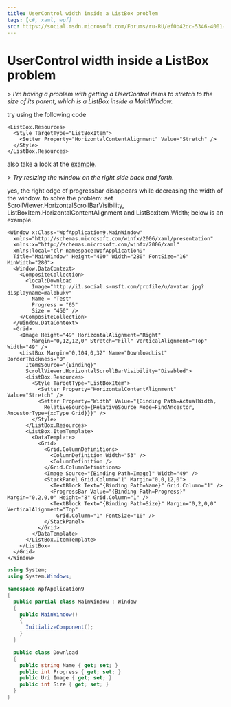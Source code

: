 ```yaml
---
title: UserControl width inside a ListBox problem
tags: [c#, xaml, wpf]
src: https://social.msdn.microsoft.com/Forums/ru-RU/ef0b42dc-5346-4001-9fe4-0ed6a6b6e071/usercontrol-width-inside-a-listbox-problem?forum=wpf
---
```

# UserControl width inside a ListBox problem
*> I'm having a problem with getting a UserControl items to stretch to the size of its parent, which is a ListBox inside a MainWindow.*

try using the following code
```xaml
<ListBox.Resources>
  <Style TargetType="ListBoxItem">
    <Setter Property="HorizontalContentAlignment" Value="Stretch" />
  </Style>
</ListBox.Resources>
```
also take a look at the [example](http://social.msdn.microsoft.com/Forums/en-SG/wpf/thread/267c9758-d420-4919-b96c-2cf7c13f0ae3/#299b9a20-eda6-4483-aab3-b3c2003e7dda).

*> Try resizing the window on the right side back and forth.*

yes, the right edge of progressbar disappears while decreasing the width of the window.
to solve the problem: set ScrollViewer.HorizontalScrollBarVisibility, ListBoxItem.HorizontalContentAlignment and ListBoxItem.Width;
below is an example. 
```xaml
<Window x:Class="WpfApplication9.MainWindow"
  xmlns="http://schemas.microsoft.com/winfx/2006/xaml/presentation"
  xmlns:x="http://schemas.microsoft.com/winfx/2006/xaml"
  xmlns:local="clr-namespace:WpfApplication9"
  Title="MainWindow" Height="400" Width="280" FontSize="16" MinWidth="280">
  <Window.DataContext>
    <CompositeCollection>
      <local:Download
        Image="http://i1.social.s-msft.com/profile/u/avatar.jpg?displayname=malobukv" 
        Name = "Test"
        Progress = "65"
        Size = "450" />
    </CompositeCollection>
  </Window.DataContext>
  <Grid>
    <Image Height="49" HorizontalAlignment="Right" 
        Margin="0,12,12,0" Stretch="Fill" VerticalAlignment="Top" Width="49" />
    <ListBox Margin="0,104,0,32" Name="DownloadList" BorderThickness="0" 
      ItemsSource="{Binding}"
      ScrollViewer.HorizontalScrollBarVisibility="Disabled">
      <ListBox.Resources>
        <Style TargetType="ListBoxItem">
          <Setter Property="HorizontalContentAlignment" Value="Stretch" />
          <Setter Property="Width" Value="{Binding Path=ActualWidth, 
            RelativeSource={RelativeSource Mode=FindAncestor, AncestorType={x:Type Grid}}}" />
        </Style>
      </ListBox.Resources>
      <ListBox.ItemTemplate>
        <DataTemplate>
          <Grid>
            <Grid.ColumnDefinitions>
              <ColumnDefinition Width="53" />
              <ColumnDefinition />
            </Grid.ColumnDefinitions>
            <Image Source="{Binding Path=Image}" Width="49" />
            <StackPanel Grid.Column="1" Margin="0,0,12,0">
              <TextBlock Text="{Binding Path=Name}" Grid.Column="1" />
              <ProgressBar Value="{Binding Path=Progress}" Margin="0,2,0,0" Height="8" Grid.Column="1" />
              <TextBlock Text="{Binding Path=Size}" Margin="0,2,0,0" VerticalAlignment="Top" 
                Grid.Column="1" FontSize="10" />
            </StackPanel>
          </Grid>
        </DataTemplate>
      </ListBox.ItemTemplate>
    </ListBox>
  </Grid>
</Window>
```
```c#
using System;
using System.Windows;

namespace WpfApplication9
{
  public partial class MainWindow : Window
  {
    public MainWindow()
    {
      InitializeComponent();
    }
  }

  public class Download
  {
    public string Name { get; set; }
    public int Progress { get; set; }
    public Uri Image { get; set; }
    public int Size { get; set; }
  }
}
```